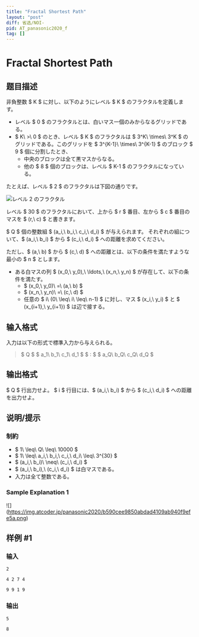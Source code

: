 ```yaml
---
title: "Fractal Shortest Path"
layout: "post"
diff: 省选/NOI-
pid: AT_panasonic2020_f
tag: []
---
```


# Fractal Shortest Path

## 题目描述

[problemUrl]: https://atcoder.jp/contests/panasonic2020/tasks/panasonic2020_f

非負整数 $ K $ に対し、以下のようにレベル $ K $ のフラクタルを定義します。

- レベル $ 0 $ のフラクタルとは、白いマス一個のみからなるグリッドである。
- $ K\ >\ 0 $ のとき、レベル $ K $ のフラクタルは $ 3^K\ \times\ 3^K $ のグリッドである。このグリッドを $ 3^{K-1}\ \times\ 3^{K-1} $ のブロック $ 9 $ 個に分割したとき、
  - 中央のブロックは全て黒マスからなる。
  - 他の $ 8 $ 個のブロックは、レベル $ K-1 $ のフラクタルになっている。

たとえば、レベル $ 2 $ のフラクタルは下図の通りです。

![レベル 2 のフラクタル](https://cdn.luogu.com.cn/upload/vjudge_pic/AT_panasonic2020_f/b750f0bcdb56d49489148f9973188d07d9333b40.png)

レベル $ 30 $ のフラクタルにおいて、上から $ r $ 番目、左から $ c $ 番目のマスを $ (r,\ c) $ と書きます。

$ Q $ 個の整数組 $ (a_i,\ b_i,\ c_i,\ d_i) $ が与えられます。 それぞれの組について、$ (a_i,\ b_i) $ から $ (c_i,\ d_i) $ への距離を求めてください。

ただし、$ (a,\ b) $ から $ (c,\ d) $ への距離とは、以下の条件を満たすような最小の $ n $ とします。

- ある白マスの列 $ (x_0,\ y_0),\ \ldots,\ (x_n,\ y_n) $ が存在して、以下の条件を満たす。
  - $ (x_0,\ y_0)\ =\ (a,\ b) $
  - $ (x_n,\ y_n)\ =\ (c,\ d) $
  - 任意の $ i\ (0\ \leq\ i\ \leq\ n-1) $ に対し、マス $ (x_i,\ y_i) $ と $ (x_{i+1},\ y_{i+1}) $ は辺で接する。

## 输入格式

入力は以下の形式で標準入力から与えられる。

> $ Q $ $ a_1\ b_1\ c_1\ d_1 $ $ : $ $ a_Q\ b_Q\ c_Q\ d_Q $

## 输出格式

$ Q $ 行出力せよ。 $ i $ 行目には、$ (a_i,\ b_i) $ から $ (c_i,\ d_i) $ への距離を出力せよ。

## 说明/提示

### 制約

- $ 1\ \leq\ Q\ \leq\ 10000 $
- $ 1\ \leq\ a_i,\ b_i,\ c_i,\ d_i\ \leq\ 3^{30} $
- $ (a_i,\ b_i)\ \neq\ (c_i,\ d_i) $
- $ (a_i,\ b_i),\ (c_i,\ d_i) $ は白マスである。
- 入力は全て整数である。

### Sample Explanation 1

!\[\](https://img.atcoder.jp/panasonic2020/b590cee9850abdad4109ab940f9efe5a.png)

## 样例 #1

### 输入

```
2
4 2 7 4
9 9 1 9
```

### 输出

```
5
8
```

